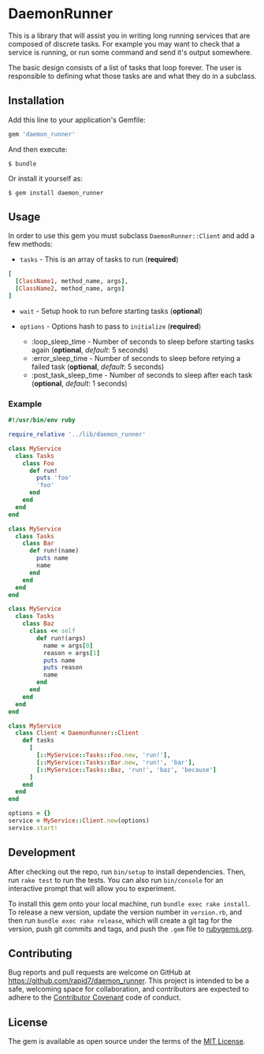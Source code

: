 # DaemonRunner

This is a library that will assist you in writing long running services that are composed of discrete tasks.  For example you may want to check that a service is running, or run some command and send it's output somewhere.

The basic design consists of a list of tasks that loop forever.  The user is responsible to defining what those tasks are and what they do in a subclass.

## Installation

Add this line to your application's Gemfile:

```ruby
gem 'daemon_runner'
```

And then execute:

    $ bundle

Or install it yourself as:

    $ gem install daemon_runner

## Usage

In order to use this gem you must subclass `DaemonRunner::Client` and add a few methods:

* `tasks` - This is an array of tasks to run (**required**)

```ruby
[
  [ClassName1, method_name, args],
  [ClassName2, method_name, args]
]
  ```

* `wait` - Setup hook to run before starting tasks (**optional**)

* `options` - Options hash to pass to `initialize` (**required**)
    * :loop_sleep_time - Number of seconds to sleep before starting tasks again (**optional**, _default_: 5 seconds)
    * :error_sleep_time - Number of seconds to sleep before retying a failed task (**optional**, _default_: 5 seconds)
    * :post_task_sleep_time - Number of seconds to sleep after each task (**optional**, _default_: 1 seconds)

### Example

```ruby
#!/usr/bin/env ruby

require_relative '../lib/daemon_runner'

class MyService
  class Tasks
    class Foo
      def run!
        puts 'foo'
        'foo'
      end
    end
  end
end

class MyService
  class Tasks
    class Bar
      def run!(name)
        puts name
        name
      end
    end
  end
end

class MyService
  class Tasks
    class Baz
      class << self
        def run!(args)
          name = args[0]
          reason = args[1]
          puts name
          puts reason
          name
        end
      end
    end
  end
end

class MyService
  class Client < DaemonRunner::Client
    def tasks
      [
        [::MyService::Tasks::Foo.new, 'run!'],
        [::MyService::Tasks::Bar.new, 'run!', 'bar'],
        [::MyService::Tasks::Baz, 'run!', 'baz', 'because']
      ]
    end
  end
end

options = {}
service = MyService::Client.new(options)
service.start!
```


## Development

After checking out the repo, run `bin/setup` to install dependencies. Then, run `rake test` to run the tests. You can also run `bin/console` for an interactive prompt that will allow you to experiment.

To install this gem onto your local machine, run `bundle exec rake install`. To release a new version, update the version number in `version.rb`, and then run `bundle exec rake release`, which will create a git tag for the version, push git commits and tags, and push the `.gem` file to [rubygems.org](https://rubygems.org).

## Contributing

Bug reports and pull requests are welcome on GitHub at https://github.com/rapid7/daemon_runner. This project is intended to be a safe, welcoming space for collaboration, and contributors are expected to adhere to the [Contributor Covenant](http://contributor-covenant.org) code of conduct.


## License

The gem is available as open source under the terms of the [MIT License](http://opensource.org/licenses/MIT).

